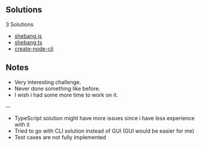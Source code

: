 ## Solutions

3 Solutions

- [shebang js](./javascript/)
- [shebang ts](./typescript/)
- [create-node-cli](./create-node-cli/)

## Notes

- Very interesting challenge.
- Never done something like before.
- I wish i had some more time to work on it.

--

- TypeScript solution might have more issues since i have less experience with it
- Tried to go with CLI solution instead of GUI (GUI would be easier for me)
- Test cases are not fully implemented
